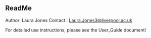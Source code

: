 ## ReadMe

Author: Laura Jones
Contact : Laura.Jones3@liverpool.ac.uk


For detailed use instructions, please see the User_Guide document! 



